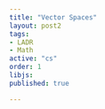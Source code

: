 ```yaml
---
title: "Vector Spaces"
layout: post2
tags:
- LADR
- Math
active: "cs"
order: 1
libjs: 
published: true

---
```

<script>
   
var data1 = 
{"nodeData":{"id":"root","topic":"Vector Spaces","root":true,"children":[{"topic":"$\\mathbf{R}^{n}$ and $\\mathbf{C}^{n}$","id":"546b182899519cab","direction":0,"expanded":true,"children":[{"topic":"Complex Numbers","id":"546b18a21ca35585","expanded":true,"children":[{"topic":"Addition and multiplication","id":"546b18bd90d5eb0a","show":"undefined"},{"topic":"Properties","id":"5493144dfd36fc42","show":"- commutativity<br>\n- associativity<br>\n- identities<br>\n- additive inverse<br>\n- multiplicative inverse<br>\n- distributive property"},{"topic":"$-\\alpha,$ subtraction, $1 / \\alpha,$ division","id":"549314c979f1916d","show":"undefined"}]},{"topic":"Lists","id":"5491ee25f2f3aa8b","show":"undefined","expanded":true,"children":[{"topic":"List, length","id":"54939df776706913"},{"topic":"Different list and set","id":"54943abe6c7ddc7c"}]},{"topic":"$\\mathrm{F}^{n}$","id":"5493d124fa0d4604","show":"undefined","expanded":true,"children":[{"topic":"Addition in $\\mathrm{F}^{n}$","id":"5493f309e2515d1c"},{"topic":"Commutativity of addition in $\\mathbf{F}^{n}$","id":"549409b3ef21da6e"},{"topic":"Definition $0$","id":"54940a9eedd4f9a1"},{"topic":"Additive inverse in $\\mathrm{F}^{n}$","id":"54940ae7611b4127"},{"topic":"Scalar multiplication in $\\mathrm{F}^{n}$","id":"54942286f372317f","show":"undefined"}]}]},{"topic":"Subspaces","id":"546b19f898d83349","direction":1,"expanded":true,"children":[{"topic":"Conditions for a subspace","id":"546b1a8297eb80ff","expanded":true,"children":[],"show":"A subset $U$ of $V$ is a subspace of $V$ if and only if $U$ satisfies the following three conditions:<br>\n- additive identity: $0 \\in U$<br>\n- closed under addition: $u, w \\in U$ implies $u+w \\in U$<br>\n- closed under scalar multiplication: $a \\in \\mathbf{F}$ and $u \\in U$ implies $a u \\in U$<br>"},{"topic":"Sums of Subspaces","id":"549bf576d2302e7d","expanded":true,"children":[{"topic":"Sum of subspaces is the smallest containing subspace","id":"549c0a4ecd2fc26d","expanded":true,"children":[]}]},{"topic":"Direct Sums","id":"549c132d4c7f2a70","expanded":true,"children":[{"topic":"Condition for a direct sum","id":"549c46d057ede285"},{"topic":"Direct sum of two subspaces","id":"549c4e58decda66a"}]}],"show":"undefined"},{"topic":"Definition of Vector Space","id":"546b1bc795bea822","direction":0,"show":"A vector space is a set $V$ along with an addition on $V$ and a scalar multiplication on $V$ such that the following properties hold:<br>\n- commutativity<br>\n- associativity<br>\n- additive identity<br>\n- additive inverse<br>\n- multiplicative identity<br>\n- distributive properties","expanded":true,"children":[{"topic":"Definition vector, point","id":"549592d6eb516668","show":"undefined"},{"topic":"Notation $\\mathbf{F}^{S}$","id":"5495a150edc5a0b5","show":"$\\mathbf{F}^{S}$ denotes the set of functions from $S$ to $\\mathbf{F}$"},{"topic":"Unique additive identity","id":"5495bc5e65035547"},{"topic":"Unique additive inverse","id":"5495c3bcef39faef"},{"topic":"The number $0$ times a vector","id":"5495c466609643d5","show":"$0 v=0$ for every $v \\in V$"},{"topic":"A number times the vector $0$","id":"5495e51261e493dc","show":"$a 0=0$ for every $a \\in \\mathbf{F}$"},{"topic":"The number $−1$ times a vector","id":"5495f797e66616ae","show":"$(-1) v=-v$ for every $v \\in V$"}]}],"expanded":true},"linkData":{}}
</script>



